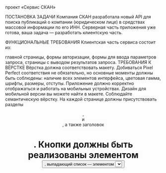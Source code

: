 проект «Сервис СКАН»

ПОСТАНОВКА ЗАДАЧИ
Компания СКАН разработала новый API для поиска публикаций о компании (юридическом лице) в средствах массовой информации по его ИНН. Серверная часть приложения уже готова, ваша задача — разработать клиентскую часть.

ФУНКЦИОНАЛЬНЫЕ ТРЕБОВАНИЯ
Клиентская часть сервиса состоит из:

главной страницы,
формы авторизации,
формы для ввода параметров запроса,
страницы с выводом результатов запроса.
ТРЕБОВАНИЯ К ВЁРСТКЕ
Вёрстка должна соответствовать макету. Добиваться Pixel Perfect соответствия не обязательно, но основные моменты должны быть соблюдены:
наличие всех элементов интерфейса,
цветовая гамма,
шрифты,
размеры,
отступы.
Приложение должно корректно отображаться и работать на мобильных устройствах. Дизайн для мобильной версии вы можете найти в макете.
Соблюдайте семантическую вёрстку. На каждой странице должны присутствовать разделы <header>, <main> и <footer>, а также заголовок <h1>. Кнопки должны быть реализованы элементом <button>, выпадающий список — элементом <select> и так далее.
Если какой-либо элемент доступен для взаимодействия (ссылка, кнопка), при наведении курсора должен появляться cursor: pointer.
Внешний вид самого элемента тоже должен меняться при наведении курсора. Пример: нижнее подчёркивание текста у ссылки, другой цвет фона у кнопки.

Используйте любой вариант подключения стилей на ваше усмотрение:
общий файл стилей проекта,
CSS-модули,
специальные React-библиотеки для стилизации компонентов (например, Styled Components).
Использовать селекторы по тегу и ID для задания стилей не рекомендуется, старайтесь отдавать предпочтение классам.
Лучше всего экспортировать картинки из Figma в формате SVG, чтобы качество изображений было стабильным на разных разрешениях.
ТРЕБОВАНИЯ К КОДУ
Проект должен был выполнен на React.
Интерфейс должен быть поделён на компоненты. Перед началом работы обдумайте, какие компоненты вы будете использовать. Деление должно быть логичным и оправданным.
Проект будет работать со множеством данных. Рекомендуем использовать более продвинутый инструмент хранения и изменения данных, чем обычный state. Например, useReducer, React Context или Redux.
При написании кода старайтесь следовать принципам:
KISS (Keep It Short and Simple — не усложняй),
DRY (Don’t Repeat Yourself — не повторяйся).
Вы не ограничены в использовании любых инструментов и дополнительных библиотек (например, для реализации карусели). Но старайтесь следить за тем, чтобы их применение было оправдано и не усложняло код без необходимости.
ПРОЧИЕ ТРЕБОВАНИЯ
Пишите код аккуратно, с соблюдением форматирования и отступов.
Старайтесь давать компонентам, переменным и функциям осмысленные имена.
Старайтесь использовать современный синтаксис: функциональные React-компоненты и хуки, стрелочные функции, декомпозицию и так далее.
При размещении проекта на GitHub не забудьте добавить папку node_modules в файл .gitignore, чтобы она не попала в ваш репозиторий. 
